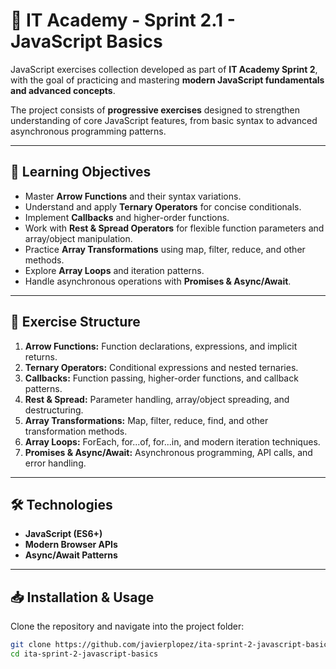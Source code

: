 # 📑 IT Academy - Sprint 2.1 - JavaScript Basics

JavaScript exercises collection developed as part of **IT Academy Sprint 2**, with the goal of practicing and mastering **modern JavaScript fundamentals and advanced concepts**.

The project consists of **progressive exercises** designed to strengthen understanding of core JavaScript features, from basic syntax to advanced asynchronous programming patterns.

---

## 🚀 Learning Objectives
- Master **Arrow Functions** and their syntax variations.
- Understand and apply **Ternary Operators** for concise conditionals.
- Implement **Callbacks** and higher-order functions.
- Work with **Rest & Spread Operators** for flexible function parameters and array/object manipulation.
- Practice **Array Transformations** using map, filter, reduce, and other methods.
- Explore **Array Loops** and iteration patterns.
- Handle asynchronous operations with **Promises & Async/Await**.

---

## 📂 Exercise Structure
1. **Arrow Functions:** Function declarations, expressions, and implicit returns.
2. **Ternary Operators:** Conditional expressions and nested ternaries.
3. **Callbacks:** Function passing, higher-order functions, and callback patterns.
4. **Rest & Spread:** Parameter handling, array/object spreading, and destructuring.
5. **Array Transformations:** Map, filter, reduce, find, and other transformation methods.
6. **Array Loops:** ForEach, for...of, for...in, and modern iteration techniques.
7. **Promises & Async/Await:** Asynchronous programming, API calls, and error handling.

---

## 🛠️ Technologies
- **JavaScript (ES6+)**
- **Modern Browser APIs**
- **Async/Await Patterns**

---

## 📥 Installation & Usage

Clone the repository and navigate into the project folder:

```bash
git clone https://github.com/javierplopez/ita-sprint-2-javascript-basics.git
cd ita-sprint-2-javascript-basics